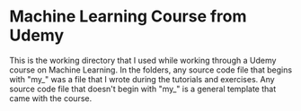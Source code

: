 # Machine Learning Course from Udemy
This is the working directory that I used while working through a Udemy course on Machine Learning. In the folders, any source code file that begins with "my_" was a file that I wrote during the tutorials and exercises. Any source code file that doesn't begin with "my_" is a general template that came with the course.
